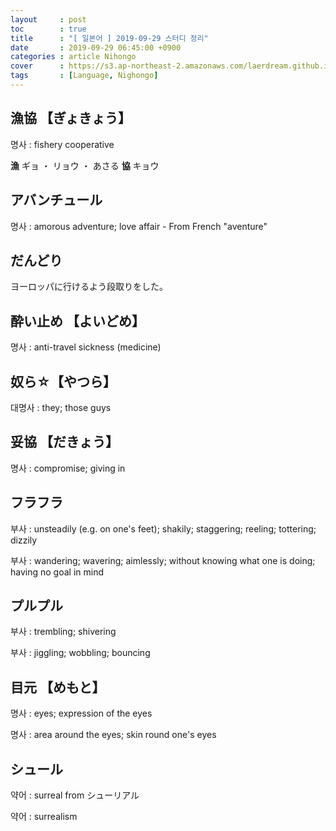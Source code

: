```yaml
---
layout     : post
toc        : true
title      : "[ 일본어 ] 2019-09-29 스터디 정리"
date       : 2019-09-29 06:45:00 +0900
categories : article Nihongo
cover      : https://s3.ap-northeast-2.amazonaws.com/laerdream.github.io/cover/jp.jpg
tags       : [Language, Nighongo]
---
```


## 漁協 【ぎょきょう】

명사 : fishery cooperative

**漁** ギョ ・ リョウ ・ あさる
**協** キョウ


## アバンチュール

명사 : amorous adventure; love affair - From French "aventure"

## だんどり

ヨーロッパに行けるよう段取りをした。


## 酔い止め 【よいどめ】

명사 : anti-travel sickness (medicine)

## 奴ら☆【やつら】

대명사 : they; those guys

## 妥協 【だきょう】

명사 : compromise; giving in

## フラフラ

부사 : unsteadily (e.g. on one's feet); shakily; staggering; reeling; tottering; dizzily

부사 : wandering; wavering; aimlessly; without knowing what one is doing; having no goal in mind

## プルプル

부사 : trembling; shivering

부사 : jiggling; wobbling; bouncing

## 目元 【めもと】

명사 : eyes; expression of the eyes

명사 : area around the eyes; skin round one's eyes

## シュール

약어 : surreal from シューリアル

약어 : surrealism
